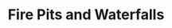 ---
language: id
layout: product-item
title: Fire Pits and Waterfalls
description: Description in &amp; Fire Pits and Waterfalls
keyword: keyword in Fire Pits and Waterfalls
image: /images/Browny-Cone-water-feature.jpg
sub-title: Fire Pits and Waterfalls
article-1: Designs and colors are not limited to what is featured bellow
title-right: Fire Pits and Waterfalls
article-right: Fire Pits and Waterfalls
title-2: Fire Pits and Waterfalls
article-2: Fire Pits and Waterfalls
article-3: Fire Pits and Waterfalls
alt-slide1: Fire Pits and Waterfalls
alt-slide2: Fire Pits and Waterfalls
alt-slide3: Fire Pits and Waterfalls
slide1: /images/Browny-Cone-water-feature.jpg
slide2: /images/Browny-Cone-water-feature.jpg
slide3: /images/Browny-Cone-water-feature.jpg
---